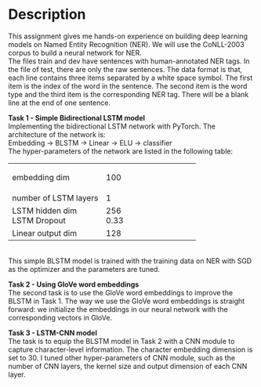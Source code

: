 <h1><b>Description</b></h1>

This assignment gives me hands-on experience on building deep learning models on Named Entity Recognition (NER). We will use the CoNLL-2003 corpus to build a neural network for NER. <br>
The files train and dev have sentences with human-annotated NER tags. In the file of test, there are only the raw sentences. The data format is that, each line contains three items separated by a white space symbol. The first item is the index of the word in the sentence. The second item is the word type and the third item is the corresponding NER tag. There will be a blank line at the end of one sentence.

<b>Task 1 - Simple Bidirectional LSTM model</b> <br>
Implementing the bidirectional LSTM network with PyTorch. The architecture of the network is: <br>
Embedding → BLSTM → Linear → ELU → classifier <br>
The hyper-parameters of the network are listed in the following table: <br>
<table style="width: 100%;">
    <tbody>
        <tr>
            <td style="width: 50.0000%;">
                <p>embedding dim</p>
            </td>
            <td style="width: 50.0000%;">100<br></td>
        </tr>
        <tr>
            <td style="width: 50.0000%;">number of LSTM layers<br></td>
            <td style="width: 50.0000%;">1</td>
        </tr>
        <tr>
            <td style="width: 50.0000%;">LSTM hidden dim<br>LSTM Dropout<br></td>
            <td style="width: 50.0000%;">256<br>0.33</td>
        </tr>
        <tr>
            <td style="width: 50.0000%;">Linear output dim<br></td>
            <td style="width: 50.0000%;">128</td>
        </tr>
    </tbody>
</table>

<br>
This simple BLSTM model is trained with the training data on NER with SGD as the optimizer and the parameters are tuned. 
<br>


<b>Task 2 - Using GloVe word embeddings</b> <br>
The second task is to use the GloVe word embeddings to improve the BLSTM in Task 1. The way we use the GloVe word embeddings is straight forward: we initialize the embeddings in our neural network with the corresponding vectors in GloVe.
<br>

<b>Task 3 - LSTM-CNN model</b> <br>
The task is to equip the BLSTM model in Task 2 with a CNN module to capture character-level information. The character embedding dimension is set to 30. I tuned other hyper-parameters of CNN module, such as the number of CNN layers, the kernel size and output dimension of each CNN layer.
